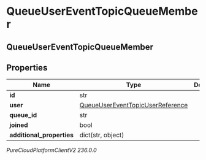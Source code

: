 # QueueUserEventTopicQueueMember

## QueueUserEventTopicQueueMember

## Properties

|Name | Type | Description | Notes|
|------------ | ------------- | ------------- | -------------|
| **id** | str |  | [optional] |
| **user** | [QueueUserEventTopicUserReference](QueueUserEventTopicUserReference) |  | [optional] |
| **queue_id** | str |  | [optional] |
| **joined** | bool |  | [optional] |
| **additional_properties** | dict(str, object) |  | [optional] |



_PureCloudPlatformClientV2 236.0.0_
